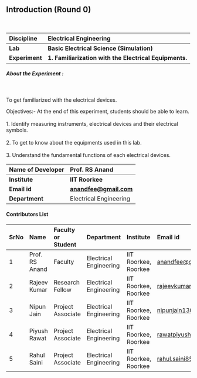 ## Introduction (Round 0)

<br>

<b>Discipline | <b> Electrical Engineering
:--|:--|
<b> Lab | <b> Basic Electrical Science (Simulation)
<b> Experiment|     <b> 1. Familiarization with the Electrical Equipments.
<h5> About the Experiment : </h5> <br>

To get familiarized with the electrical devices.

Objectives:-  At the end of this experiment, students should be able to learn.<br><br>
       1.	Identify measuring instruments, electrical devices and their electrical symbols.<br><br>
       2.	To get to know about the equipments used in this lab.<br><br>
       3.	Understand the fundamental functions of each electrical devices.

<b>Name of Developer | <b> Prof. RS Anand
:--|:--|
<b> Institute | <b> IIT Roorkee
<b> Email id|     <b> anandfee@gmail.com
<b> Department | Electrical Engineering

#### Contributors List

SrNo | Name | Faculty or Student | Department| Institute | Email id
:--|:--|:--|:--|:--|:--|
1 | Prof. RS Anand | Faculty | Electrical Engineering | IIT Roorkee, Roorkee | anandfee@gmail.com
2 | Rajeev Kumar | Research Fellow | Electrical Engineering | IIT Roorkee, Roorkee | rajeevkumar.rke@gmail.com
3 | Nipun Jain | Project Associate | Electrical Engineering | IIT Roorkee, Roorkee | nipunjain1305@gmail.com
4 | Piyush Rawat | Project Associate | Electrical Engineering | IIT Roorkee, Roorkee | rawatpiyush72@gmail.com
5 | Rahul Saini  | Project Associate | Electrical Engineering | IIT Roorkee, Roorkee | rahul.saini8599@gmail.com

<br>
